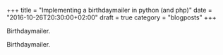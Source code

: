 +++
title = "Implementing a birthdaymailer in python (and php)"
date = "2016-10-26T20:30:00+02:00"
draft = true
category = "blogposts"
+++

Birthdaymailer.
<!--more-->
Birthdaymailer.
